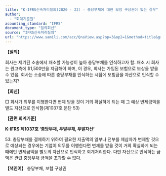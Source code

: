 ```yaml
---
title: "K-IFRS신속처리질의(2020 - 22) - 충당부채에 대한 보험 구상권이 있는 경우"
author:
  - "회계기준원"
acounting_standard: "IFRS"
document_type: "질의회신"
source: "IFRS신속처리질의"
url: "https://www.samili.com/acc/QnaView.asp?op=3&op2=1&method=title&group=2124-15;1&orgcode=3&searchword=&page=32&code=K%2DIFRS%EC%8B%A0%EC%86%8D%EC%B2%98%EB%A6%AC%EC%A7%88%EC%9D%98%2D22%3A202003"
---
```

**【질의】**

  

회사는 제기된 소송에서 패소할 가능성이 높아 충당부채를 인식하고자 함. 패소 시 회사는 원고측에 $1,500만을 지급해야 하며, 이 경우, 회사는 가입된 보험으로 보상을 받을 수 있음. 회사는 소송에 따른 충당부채를 인식하는 시점에 보험금을 자산으로 인식할 수 있는지?

  
  

**【회신】**

  

□ 회사가 의무를 이행한다면 변제 받을 것이 거의 확실하게 되는 때 그 예상 변제금액을 별도 자산으로 인식함(제1037호 문단 53)

  
  

**【관련 회계기준】**

  

**K-IFRS 제1037호 ‘충당부채, 우발부채, 우발자산’**

  

53\. 충당부채를 결제하기 위하여 필요한 지출액의 일부나 전부를 제삼자가 변제할 것으로 예상되는 경우에는 기업이 의무를 이행한다면 변제를 받을 것이 거의 확실하게 되는 때에만 변제금액을 별도의 자산으로 인식하고 회계처리한다. 다만 자산으로 인식하는 금액은 관련 충당부채 금액을 초과할 수 없다.

  
  

**【색인어】** 충당부채, 보험 구상권

